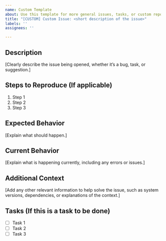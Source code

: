 ```yaml
---
name: Custom Template
about: Use this template for more general issues, tasks, or custom reports.
title: "[CUSTOM] Custom Issue: <short description of the issue>"
labels: ''
assignees: ''

---
```


## Description

[Clearly describe the issue being opened, whether it’s a bug, task, or suggestion.]

## Steps to Reproduce (If applicable)

1. Step 1
2. Step 2
3. Step 3

## Expected Behavior

[Explain what should happen.]

## Current Behavior

[Explain what is happening currently, including any errors or issues.]

## Additional Context

[Add any other relevant information to help solve the issue, such as system versions, dependencies, or explanations of the context.]

## Tasks (If this is a task to be done)

- [ ] Task 1
- [ ] Task 2
- [ ] Task 3
